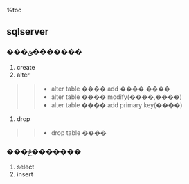 %toc
## sqlserver ##
### ���ݶ������� ###
  1. create
  1. alter
> > - alter table ���� add ���� ����
> > - alter table ���� modify(����,����)
> > - alter table ���� add primary key(����)
  1. drop
> > - drop table ����
### ���ݲ������� ###
  1. select
  1. insert